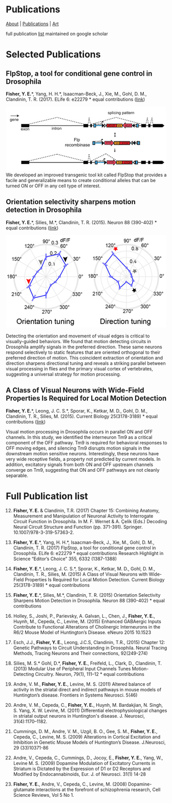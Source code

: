 
# Publications

[About](https://evettita.github.io) | [Publications](https://evettita.github.io/publications) | [Art](https://evettita.github.io/coverart)

full publication [list](https://scholar.google.com/citations?user=-huQ4SMAAAAJ&hl=en) maintained on google scholar

# Selected Publications

## FlpStop, a tool for conditional gene control in Drosophila

**Fisher, Y. E.**\*, Yang, H. H.\*, Isaacman-Beck, J., Xie, M., Gohl, D. M., Clandinin, T. R. (2017). ELife 6: e22279 
\* equal contributions ([link](https://elifesciences.org/articles/22279))

![FlpStop](flpStopSchematic_500_201.jpg "FlpStop logic") 
We developed an improved transgenic tool kit called FlpStop that provides a facile and generalizable means to create conditional alleles that can be turned ON or OFF in any cell type of interest.

## Orientation selectivity sharpens motion detection in Drosophila

**Fisher, Y. E.**\*, Silies, M.*, Clandinin, T. R. (2015). Neuron 88 (390-402) * equal contributions ([link](http://www.sciencedirect.com/science/article/pii/S0896627315008223))


![Orietation and Direction tuning](OrientationTuning_500_288.jpg "OS & DS plot") 

Detecting the orientation and movement of visual edges is critical to visually-guided behaviors. We found that motion detecting circuits in Drosophila amplify signals in the preferred direction. These same neurons respond selectively to static features that are oriented orthogonal to their preferred direction of motion. This coincident extraction of orientation and direction sharpens directional tuning and reveals a striking parallel between visual processing in flies and the primary visual cortex of vertebrates, suggesting a universal strategy for motion processing.

## A Class of Visual Neurons with Wide-Field Properties Is Required for Local Motion Detection

**Fisher, Y. E.**\*, Leong, J. C. S.\*, Sporar, K., Ketkar, M. D., Gohl, D. M., Clandinin, T. R., Silies, M. (2015). Current Biology 25(3178-3189) * equal contributions ([link](http://www.cell.com/current-biology/abstract/S0960-9822(15)01412-8))

Visual motion processing in Drosophila occurs in parallel ON and OFF channels. In this study, we identified the interneuron Tm9 as a critical component of the OFF pathway. Tm9 is required for behavioral responses to OFF moving edges, and silencing Tm9 disrupts motion signals in the downstream motion sensitive neurons. Interestingly, these neurons have very wide receptive fields, a property not predicted by current models. In addition, excitatory signals from both ON and OFF upstream channels converge on Tm9, suggesting that ON and OFF pathways are not cleanly separable.

# Full Publication list
12) **Fisher, Y. E.** & Clandinin, T.R. (2017) Chapter 15: Combining Anatomy, Measurement and Manipulation of Neuronal Activity to Interrogate Circuit Function in Drosophila. In M. F. Wernet & A. Çelik (Eds.)  Decoding Neural Circuit Structure and Function (pp. 371-391). Springer. 10.1007/978-3-319-57363-2. 

11) **Fisher, Y. E.**\*, Yang, H. H.\*, Isaacman-Beck, J., Xie, M., Gohl, D. M., Clandinin, T. R. (2017) FlpStop, a tool for  conditional gene control in Drosophila. ELife 6: e22279  * equal contributions 
	 Research Highlight in Science “Editor’s Choice” 355, 6332 (1387-1388)
   
10) **Fisher, Y. E.**\*, Leong, J. C. S.\*, Sporar, K., Ketkar, M. D., Gohl, D. M., Clandinin, T. R., Silies, M. (2015) A Class of Visual Neurons with Wide-Field Properties Is Required for Local Motion Detection. Current Biology 25(3178-3189)  * equal contributions

9) **Fisher, Y. E.**\*, Silies, M.\*, Clandinin, T. R. (2015) Orientation Selectivity Sharpens Motion Detection in Drosophila.  Neuron 88 (390-402)  * equal contributions

8) Holley, S., Joshi, P., Parievsky, A. Galvan, L., Chen, J., **Fisher, Y. E.**, Huynh, M., Cepeda, C., Levine, M. (2015) Enhanced GABAergic Inputs Contribute to Functional Alterations of Cholinergic Interneurons in the R6/2 Mouse Model of Huntington’s Disease. eNeuro 2015 10.1523

7) Esch, J.J., **Fisher, Y. E.**, Leong, J.C.S, Clandinin, T.R., (2015) Chapter 12: Genetic Pathways to Circuit Understanding in Drosophila. Neural Tracing Methods, Tracing Neurons and Their connections, 92(249-274)

6)  Silies, M. S.\* Gohl, D.\*, **Fisher, Y. E.**, Freifeld, L., Clark, D., Clandinin, T. (2013) Modular Use of Peripheral Input Channels Tunes Motion-Detecting Circuitry. Neuron, 79(1), 111–12  * equal contributions

5)  Andre, V. M., **Fisher, Y. E.**, Levine, M. S. (2011) Altered balance of activity in the striatal direct and indirect pathways in mouse models of Huntington’s disease. Frontiers in Systems Neurosci.  5(46)

4)  Andre, V. M., Cepeda, C., **Fisher, Y. E.**, Huynh, M. Bardakjian, N. Singh, S. Yang, X. W. Levine, M. (2011) Differential electrophysiological changes in striatal output neurons in Huntington's disease. J. Neurosci, 31(4):1170–1182.

3)  Cummings, D. M., Andre, V. M., Uzgil, B. O., Gee, S. M., **Fisher, Y. E.**, Cepeda, C., Levine, M. S. (2009) Alterations in Cortical Excitation and Inhibition in Genetic Mouse Models of Huntington’s Disease. J.Neurosci, 29 (33)10371-86

2)  Andre, V., Cepeda, C., Cummings, D., Jocoy, E., **Fisher, Y. E.**, Yang, W., Levine M. S. (2009) Dopamine Modulation of Excitatory Currents in Striatum is Dictated by the Expression of D1 or D2 Receptors and Modified by Endocannabinoids, Eur. J. of Neurosci. 31(1) 14-28

1)  **Fisher, Y. E.**, Andre, V., Cepeda, C., Levine, M. (2008) Dopamine-glutamate interactions at the forefront of schizophrenia research, Cell Science Reviews, Vol 5 No 1.
